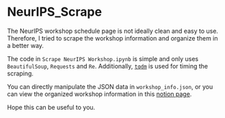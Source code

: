 # NeurIPS_Scrape

The NeurIPS workshop schedule page is not ideally clean and easy to use. Therefore, I tried to scrape the workshop information and organize them in a better way. 

The code in `Scrape NeurIPS Workshop.ipynb` is simple and only uses `BeautifulSoup`, `Requests` and `Re`. Additionally, [`tqdm`](https://github.com/tqdm/tqdm) is used for timing the scraping. 

You can directly manipulate the JSON data in `workshop_info.json`, or you can view the organized workshop information in this [notion page](https://www.notion.so/shannonrosen/2019-NeurIPS-Workshop-Detailed-Info-356c490d9c15438bba75635b11190ecc). 

Hope this can be useful to you. 

